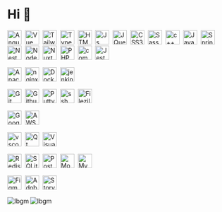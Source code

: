 # Hi 👋

<!-- programming -->
<a target="_blank" rel="noopener noreferrer"
    href="https://angular.io/"><img
        src="https://github.com/lbgm/devicon/raw/master/icons/angularjs/angularjs-plain.svg" title="Angular"
        alt="Angular" width="32" height="32" style="max-width: 100%;"></a>&nbsp;
<a target="_blank" rel="noopener noreferrer"
    href="https://vuejs.org/"><img
        src="https://github.com/lbgm/devicon/raw/master/icons/vuejs/vuejs-original.svg" title="Vue"
        alt="Vue" width="32" height="32" style="max-width: 100%;"></a>&nbsp;
<a target="_blank" rel="noopener noreferrer"
    href="https://tailwindcss.com/"><img
        src="https://github.com/lbgm/devicon/raw/master/icons/tailwindcss/tailwindcss-original.svg"
        title="TailwindCSS" alt="TailwindCSS" width="32" height="32" style="max-width: 100%;"></a>&nbsp;
<a target="_blank" rel="noopener noreferrer"
    href="https://www.typescriptlang.org/"><img
        src="https://github.com/lbgm/devicon/raw/master/icons/typescript/typescript-original.svg"
        title="Typescript" alt="Typescript" width="32" height="32" style="max-width: 100%;"></a>&nbsp;
 <a target="_blank" rel="noopener noreferrer"
    href="https://www.w3.org/"><img
        src="https://github.com/lbgm/devicon/raw/master/icons/html5/html5-plain.svg" title="HTML" alt="HTML"
        width="32" height="32" style="max-width: 100%;"></a>&nbsp;
<a target="_blank" rel="noopener noreferrer"
    href="https://www.ecma-international.org/publications-and-standards/standards/ecma-262/"><img
        src="https://github.com/lbgm/devicon/raw/master/icons/javascript/javascript-plain.svg" title="Js"
        alt="Js" width="32" height="32" style="max-width: 100%;"></a>&nbsp;
<a target="_blank" rel="noopener noreferrer"
    href="https://jquery.com/"><img
        src="https://github.com/lbgm/devicon/raw/master/icons/jquery/jquery-original.svg" title="JQuery"
        alt="JQuery" width="32" height="32" style="max-width: 100%;"></a>&nbsp;
<a target="_blank" rel="noopener noreferrer"
    href="https://www.w3.org/"><img
        src="https://github.com/lbgm/devicon/raw/master/icons/css3/css3-original.svg" title="CSS3"
        alt="CSS3" width="32" height="32" style="max-width: 100%;"></a>&nbsp;
<a target="_blank" rel="noopener noreferrer"
    href="https://sass-lang.com/"><img
        src="https://github.com/lbgm/devicon/raw/master/icons/sass/sass-original.svg" title="Sass"
        alt="Sass" width="32" height="32" style="max-width: 100%;"></a>&nbsp;
<a target="_blank" rel="noopener noreferrer"
    href="https://cplusplus.com/"><img
        src="https://github.com/lbgm/devicon/raw/master/icons/cplusplus/cplusplus-original.svg" title="c++"
        alt="c++" width="32" height="32" style="max-width: 100%;"></a>&nbsp;
<a target="_blank" rel="noopener noreferrer"
    href="https://www.java.com/fr/"><img
        src="https://github.com/lbgm/devicon/raw/master/icons/java/java-plain.svg" title="Java" alt="Java"
        width="32" height="32" style="max-width: 100%;"></a>&nbsp;
<a target="_blank" rel="noopener noreferrer"
    href="https://spring.io/"><img
        src="https://github.com/lbgm/devicon/raw/master/icons/spring/spring-original-wordmark.svg"
        title="Spring" alt="Spring" width="32" height="32" style="max-width: 100%;"></a>&nbsp;
 <a target="_blank" rel="noopener noreferrer"
    href="https://nestjs.com/"><img
        src="https://github.com/lbgm/devicon/raw/master/icons/nestjs/nestjs-original.svg" title="NestJs"
        alt="NestJs" width="32" height="32" style="max-width: 100%;"></a>&nbsp;
<a target="_blank" rel="noopener noreferrer"
    href="https://nodejs.org/"><img
        src="https://github.com/lbgm/devicon/raw/master/icons/nodejs/nodejs-original.svg" title="NodeJS"
        alt="NodeJS" width="32" height="32" style="max-width: 100%;"></a>&nbsp;
<a target="_blank" rel="noopener noreferrer"
    href="https://nuxt.com/"><img
        src="https://github.com/lbgm/devicon/raw/master/icons/nuxtjs/nuxtjs-original.svg" title="Nuxt"
        alt="Nuxt" width="32" height="32" style="max-width: 100%;"></a>&nbsp;
<a target="_blank" rel="noopener noreferrer"
    href="https://www.php.net/"><img
        src="https://github.com/lbgm/devicon/raw/master/icons/php/php-original.svg" title="PHP" alt="PHP"
        width="32" height="32" style="max-width: 100%;"></a>&nbsp;
<a target="_blank" rel="noopener noreferrer"
    href="https://getcomposer.org/"><img
        src="https://github.com/lbgm/devicon/raw/master/icons/composer/composer-original.svg"
        title="composer" alt="composer" width="32" height="32" style="max-width: 100%;"></a>&nbsp;
<a target="_blank" rel="noopener noreferrer"
    href="https://jestjs.io/fr/"><img
        src="https://github.com/lbgm/devicon/raw/master/icons/jest/jest-plain.svg" title="Jest" alt="Jest"
        width="32" height="32" style="max-width: 100%;"></a>&nbsp;
<!-- server -->
<a target="_blank" rel="noopener noreferrer"
    href="https://httpd.apache.org/"><img
        src="https://github.com/lbgm/devicon/raw/master/icons/apache/apache-original.svg" title="Apache"
        alt="Apache" width="32" height="32" style="max-width: 100%;"></a>&nbsp;
<a target="_blank" rel="noopener noreferrer"
    href="https://www.nginx.com/"><img
        src="https://github.com/lbgm/devicon/blob/master/icons/nginx/nginx-original.svg" title="nginx"
        alt="nginx" width="32" height="32" style="max-width: 100%;"></a>&nbsp;
<a target="_blank" rel="noopener noreferrer"
    href="https://www.docker.com/"><img
        src="https://github.com/lbgm/devicon/raw/master/icons/docker/docker-original.svg" title="Docker"
        alt="Docker" width="32" height="32" style="max-width: 100%;"></a>&nbsp;
<a target="_blank" rel="noopener noreferrer"
    href="https://www.jenkins.io/"><img
        src="https://github.com/lbgm/devicon/raw/master/icons/jenkins/jenkins-original.svg" title="jenkins"
        alt="jenkins" width="32" height="32" style="max-width: 100%;"></a>&nbsp;
<!-- git and others tools -->
<a target="_blank" rel="noopener noreferrer"
    href="https://git-scm.com/"><img
        src="https://github.com/lbgm/devicon/raw/master/icons/git/git-original.svg" title="Git" alt="Git"
        width="32" height="32" style="max-width: 100%;"></a>&nbsp;
<a target="_blank" rel="noopener noreferrer"
    href="https://github.com/"><img
        src="https://github.com/lbgm/devicon/blob/master/icons/github/github-original.svg" title="Github" alt="Github"
        width="32" height="32" style="max-width: 100%;"></a>&nbsp;
<a target="_blank" rel="noopener noreferrer"
    href="https://www.putty.org/"><img
        src="https://github.com/lbgm/devicon/raw/master/icons/putty/putty-original.svg" title="Putty"
        alt="Putty" width="32" height="32" style="max-width: 100%;"></a>&nbsp;
<a target="_blank" rel="noopener noreferrer"
    href="https://www.google.com/search?q=ssh"><img
        src="https://github.com/lbgm/devicon/blob/master/icons/ssh/ssh-original-wordmark.svg" title="ssh"
        alt="ssh" width="32" height="32" style="max-width: 100%;"></a>&nbsp;
<a target="_blank" rel="noopener noreferrer"
    href="https://filezilla-project.org/"><img
        src="https://github.com/lbgm/devicon/raw/master/icons/filezilla/filezilla-plain.svg"
        title="Filezilla" alt="Filezilla" width="32" height="32" style="max-width: 100%;"></a>&nbsp;
<!-- cloud -->
<a target="_blank" rel="noopener noreferrer"
    href="https://cloud.google.com/?hl=fr"><img
        src="https://github.com/lbgm/devicon/raw/master/icons/googlecloud/googlecloud-original.svg"
        title="Google Cloud" alt="Google Cloud" width="32" height="32" style="max-width: 100%;"></a>&nbsp;
<a target="_blank" rel="noopener noreferrer"
    href="https://aws.amazon.com/"><img
        src="https://github.com/lbgm/devicon/blob/master/icons/amazonwebservices/amazonwebservices-original-wordmark.svg"
        title="AWS" alt="AWS" width="32" height="32" style="max-width: 100%;"></a>&nbsp;
<!-- code editor -->
<a target="_blank" rel="noopener noreferrer"
    href="https://code.visualstudio.com/download"><img
        src="https://github.com/lbgm/devicon/raw/master/icons/vscode/vscode-original.svg" title="vscode"
        alt="vscode" width="32" height="32" style="max-width: 100%;"></a>&nbsp;
<a target="_blank" rel="noopener noreferrer"
    href="https://www.qt.io/"><img
        src="https://github.com/lbgm/devicon/raw/master/icons/qt/qt-original.svg" title="Qt" alt="Qt"
        width="32" height="32" style="max-width: 100%;"></a>&nbsp;
<a target="_blank" rel="noopener noreferrer"
    href="https://visualstudio.microsoft.com/fr/"><img
        src="https://github.com/lbgm/devicon/raw/master/icons/visualstudio/visualstudio-plain.svg"
        title="VisualStudio" alt="VisualStudio" width="32" height="32" style="max-width: 100%;"></a>&nbsp;
<!-- database -->
<a target="_blank" rel="noopener noreferrer"
    href="https://redis.io/"><img
        src="https://github.com/lbgm/devicon/raw/master/icons/redis/redis-original.svg" title="Redis"
        alt="Redis" width="32" height="32" style="max-width: 100%;"></a>&nbsp;
<a target="_blank" rel="noopener noreferrer"
    href="https://www.sqlite.org/"><img
        src="https://github.com/lbgm/devicon/raw/master/icons/sqlite/sqlite-original.svg" title="SQLite"
        alt="SQLite" width="32" height="32" style="max-width: 100%;"></a>&nbsp;
<a target="_blank" rel="noopener noreferrer"
    href="https://www.postgresql.org/"><img
        src="https://github.com/lbgm/devicon/raw/master/icons/postgresql/postgresql-original.svg"
        title="PostgreSQL" alt="PostgreSQL" width="32" height="32" style="max-width: 100%;"></a>&nbsp;
<a target="_blank" rel="noopener noreferrer"
    href="https://www.mongodb.com/"><img
        src="https://github.com/lbgm/devicon/raw/master/icons/mongodb/mongodb-original.svg" title="Mongo"
        alt="Mongo" width="32" height="32" style="max-width: 100%;"></a>&nbsp;
<a target="_blank" rel="noopener noreferrer"
    href="https://www.mysql.com/fr/"><img
        src="https://github.com/lbgm/devicon/raw/master/icons/mysql/mysql-original.svg" title="MySQL"
        alt="MySQL" width="32" height="32" style="max-width: 100%;"></a>&nbsp;
<!-- design and documentation -->
<a target="_blank" rel="noopener noreferrer"
    href="https://www.figma.com/fr/"><img
        src="https://github.com/lbgm/devicon/raw/master/icons/figma/figma-original.svg" title="Figma"
        alt="Figma" width="32" height="32" style="max-width: 100%;"></a>&nbsp;
<a target="_blank" rel="noopener noreferrer"
    href="https://helpx.adobe.com/fr/xd/get-started.html"><img
        src="https://github.com/lbgm/devicon/raw/master/icons/xd/xd-plain.svg" title="Adobe XD"
        alt="AdobeXD" width="32" height="32" style="max-width: 100%;"></a>&nbsp;
<a target="_blank" rel="noopener noreferrer"
    href="https://storybook.js.org/"><img
        src="https://github.com/lbgm/devicon/raw/master/icons/storybook/storybook-original.svg"
        title="StoryBook" alt="StoryBook" width="32" height="32" style="max-width: 100%;"></a>&nbsp;


<img align="left" src="https://github-readme-stats.vercel.app/api/top-langs?username=lbgm&show_icons=true&locale=en&langs_count=10&layout=compact&hide_title=true" alt="lbgm" />
<img align="center" src="https://github-readme-stats.vercel.app/api?username=lbgm&show_icons=true&locale=en&count_private=true&hide_title=true" alt="lbgm" />
